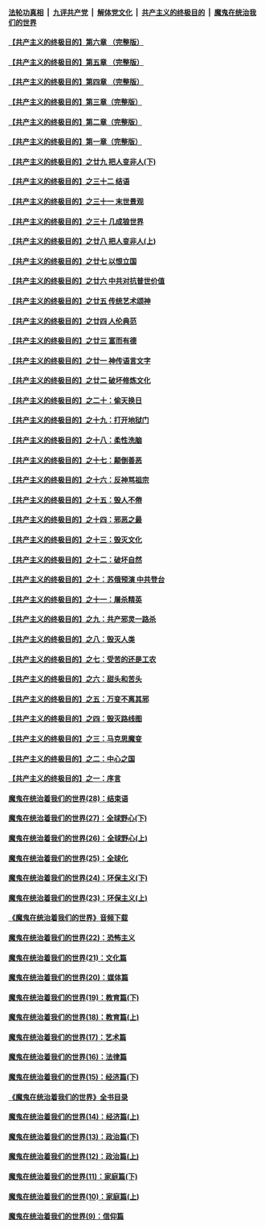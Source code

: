 

####  [法轮功真相](../../../../basic/blob/master/README.md?t=06110331) &nbsp;|&nbsp; [九评共产党](../../../../9ping.md/blob/master/README.md?t=06110331) &nbsp;|&nbsp; [解体党文化](../../../../jtdwh.md/blob/master/README.md?t=06110331)  &nbsp;|&nbsp; [共产主义的终极目的](../../../../gczydzjmd.md/blob/master/README.md?t=06110331) &nbsp;|&nbsp; [魔鬼在统治我们的世界](../../../../mgztzwmdsj.md/blob/master/README.md?t=06110331) 

#### [【共产主义的终极目的】第六章 （完整版）](../pages/nsc422/n11428913.md?t=06110331) 

#### [【共产主义的终极目的】第五章 （完整版）](../pages/nsc422/n11428912.md?t=06110331) 

#### [【共产主义的终极目的】第四章 （完整版）](../pages/nsc422/n11428907.md?t=06110331) 

#### [【共产主义的终极目的】第三章（完整版）](../pages/nsc422/n11428848.md?t=06110331) 

#### [【共产主义的终极目的】第二章（完整版）](../pages/nsc422/n11428831.md?t=06110331) 

#### [【共产主义的终极目的】第一章（完整版）](../pages/nsc422/n11417651.md?t=06110331) 

#### [【共产主义的终极目的】之廿九 把人变非人(下)](../pages/nsc422/n11344140.md?t=06110331) 

#### [【共产主义的终极目的】之三十二 结语](../pages/nsc422/n11360535.md?t=06110331) 

#### [【共产主义的终极目的】之三十一 末世景观](../pages/nsc422/n11351129.md?t=06110331) 

#### [【共产主义的终极目的】之三十 几成狼世界](../pages/nsc422/n11348280.md?t=06110331) 

#### [【共产主义的终极目的】之廿八 把人变非人(上)](../pages/nsc422/n11340492.md?t=06110331) 

#### [【共产主义的终极目的】之廿七 以恨立国](../pages/nsc422/n11336944.md?t=06110331) 

#### [【共产主义的终极目的】之廿六 中共对抗普世价值](../pages/nsc422/n11324785.md?t=06110331) 

#### [【共产主义的终极目的】之廿五 传统艺术颂神](../pages/nsc422/n11296396.md?t=06110331) 

#### [【共产主义的终极目的】之廿四 人伦典范](../pages/nsc422/n11296397.md?t=06110331) 

#### [【共产主义的终极目的】之廿三 富而有德](../pages/nsc422/n11283598.md?t=06110331) 

#### [【共产主义的终极目的】之廿一 神传语言文字](../pages/nsc422/n11263265.md?t=06110331) 

#### [【共产主义的终极目的】之廿二 破坏修炼文化](../pages/nsc422/n11245728.md?t=06110331) 

#### [【共产主义的终极目的】之二十：偷天换日](../pages/nsc422/n11238846.md?t=06110331) 

#### [【共产主义的终极目的】之十九：打开地狱门](../pages/nsc422/n11206376.md?t=06110331) 

#### [【共产主义的终极目的】之十八：柔性洗脑](../pages/nsc422/n11199994.md?t=06110331) 

#### [【共产主义的终极目的】之十七：颠倒善恶](../pages/nsc422/n11179782.md?t=06110331) 

#### [【共产主义的终极目的】之十六：反神骂祖宗](../pages/nsc422/n11166798.md?t=06110331) 

#### [【共产主义的终极目的】之十五：毁人不倦](../pages/nsc422/n11166792.md?t=06110331) 

#### [【共产主义的终极目的】之十四：邪恶之最](../pages/nsc422/n11150249.md?t=06110331) 

#### [【共产主义的终极目的】之十三：毁灭文化](../pages/nsc422/n11135227.md?t=06110331) 

#### [【共产主义的终极目的】之十二：破坏自然](../pages/nsc422/n11135214.md?t=06110331) 

#### [【共产主义的终极目的】之十：苏俄预演 中共登台](../pages/nsc422/n11118424.md?t=06110331) 

#### [【共产主义的终极目的】之十一：屠杀精英](../pages/nsc422/n11118442.md?t=06110331) 

#### [【共产主义的终极目的】之九：共产邪灵一路杀](../pages/nsc422/n11114139.md?t=06110331) 

#### [【共产主义的终极目的】之八：毁灭人类](../pages/nsc422/n11108503.md?t=06110331) 

#### [【共产主义的终极目的】之七：受苦的还是工农](../pages/nsc422/n11101809.md?t=06110331) 

#### [【共产主义的终极目的】之六：甜头和苦头](../pages/nsc422/n11096971.md?t=06110331) 

#### [【共产主义的终极目的】之五：万变不离其邪](../pages/nsc422/n11091285.md?t=06110331) 

#### [【共产主义的终极目的】之四：毁灭路线图](../pages/nsc422/n11086284.md?t=06110331) 

#### [【共产主义的终极目的】之三：马克思魔变](../pages/nsc422/n11061941.md?t=06110331) 

#### [【共产主义的终极目的】之二：中心之国](../pages/nsc422/n11047728.md?t=06110331) 

#### [【共产主义的终极目的】之一：序言](../pages/nsc422/n11086077.md?t=06110331) 

#### [魔鬼在统治着我们的世界(28)：结束语](../pages/nsc422/n10936246.md?t=06110331) 

#### [魔鬼在统治着我们的世界(27)：全球野心(下)](../pages/nsc422/n10928319.md?t=06110331) 

#### [魔鬼在统治着我们的世界(26)：全球野心(上)](../pages/nsc422/n10900318.md?t=06110331) 

#### [魔鬼在统治着我们的世界(25)：全球化](../pages/nsc422/n10788205.md?t=06110331) 

#### [魔鬼在统治着我们的世界(24)：环保主义(下)](../pages/nsc422/n10695307.md?t=06110331) 

#### [魔鬼在统治着我们的世界(23)：环保主义(上)](../pages/nsc422/n10688613.md?t=06110331) 

#### [《魔鬼在统治着我们的世界》音频下载](../pages/nsc422/n10635553.md?t=06110331) 

#### [魔鬼在统治着我们的世界(22)：恐怖主义](../pages/nsc422/n10614727.md?t=06110331) 

#### [魔鬼在统治着我们的世界(21)：文化篇](../pages/nsc422/n10597706.md?t=06110331) 

#### [魔鬼在统治着我们的世界(20)：媒体篇](../pages/nsc422/n10586579.md?t=06110331) 

#### [魔鬼在统治着我们的世界(19)：教育篇(下)](../pages/nsc422/n10564808.md?t=06110331) 

#### [魔鬼在统治着我们的世界(18)：教育篇(上)](../pages/nsc422/n10526970.md?t=06110331) 

#### [魔鬼在统治着我们的世界(17)：艺术篇](../pages/nsc422/n10499093.md?t=06110331) 

#### [魔鬼在统治着我们的世界(16)：法律篇](../pages/nsc422/n10485969.md?t=06110331) 

#### [魔鬼在统治着我们的世界(15)：经济篇(下)](../pages/nsc422/n10469975.md?t=06110331) 

#### [《魔鬼在统治着我们的世界》全书目录](../pages/nsc422/n10464261.md?t=06110331) 

#### [魔鬼在统治着我们的世界(14)：经济篇(上)](../pages/nsc422/n10457370.md?t=06110331) 

#### [魔鬼在统治着我们的世界(13)：政治篇(下)](../pages/nsc422/n10448270.md?t=06110331) 

#### [魔鬼在统治着我们的世界(12)：政治篇(上)](../pages/nsc422/n10444576.md?t=06110331) 

#### [魔鬼在统治着我们的世界(11)：家庭篇(下)](../pages/nsc422/n10440961.md?t=06110331) 

#### [魔鬼在统治着我们的世界(10)：家庭篇(上)](../pages/nsc422/n10435448.md?t=06110331) 

#### [魔鬼在统治着我们的世界(9)：信仰篇](../pages/nsc422/n10432159.md?t=06110331) 


